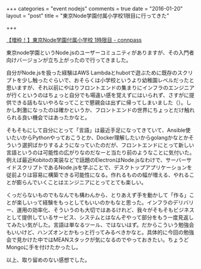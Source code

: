 +++
categories = "event nodejs"
comments = true
date = "2016-01-20"
layout = "post"
title = "東京Node学園付属小学校1限目に行ってきた"

+++

[【増枠！】東京Node学園付属小学校 1時限目 - connpass](http://connpass.com/event/23463/)

東京node学園というNode.jsのユーザーコミュニティがありますが、その入門者向けバージョンが立ち上がったので行ってきました。

自分がNode.jsを扱った経験はAWS Lambdaとhubotで遊ぶために既存のスクリプトを少し触ったぐらいで、おそらくは小学校というより幼稚園レベルだったと思いますが、それ以前にやはりフロントエンドの集まりにインフラのエンジニアが行くというのはちょっと自分でも場違い感を覚えずにはいられず、さすがに提供できる話もないやろなってことで懇親会は出ずに帰ってしまいました（）。しかし刺激になったのは確かというか、フロントエンドの世界にちょっとだけ触れられる良い機会ではあったかなと。

そもそもにして自分にとって「言語」は最近手足になってきていて、Ansible使いたいからPythonやっておこうとか、Docker理解したいからgolangかなとかそういう選択ばかりするようになっていたのだが、フロントエンドにとって新しい言語というのは可能性の広がりなのだなーと当たり前のようなことに気付いた。例えば最近Kobitoの実装などで話題のElectronはNode.jsなわけで、サーバーサイドスクリプトであるNode.jsを学ぶことで、デスクトップアプリケーションを従前よりは容易に構築できる可能性になる。作れるものの幅が増える、やれることが膨らんでいくことはエンジニアにとってとても楽しい。

くっだらないものでもなんでも構わんから、とりあえず手を動かして「作る」ことが楽しいって経験をもっとしてもいいのかもなと思った。インフラのデリバリー、運用の効率化、そういうのも大切ではあるけれど、我々がそもそもビジネスとして提供しているサービス、システムとはなんぞやって部分をもう一度見返してみたい気がした。言語は単なるツール、ではないはず。だからこういう勉強会もいいけど、ハンズオンとかもっと行ってみるべきかなと。具体的に今回の勉強会で見かけた中ではMEANスタックが気になるのでやっておきたい。ちょうどMongoに手を付けたかったし。

以上、取り留めのない感想でした。


